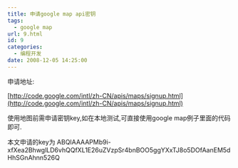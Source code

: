 ```yaml
---
title: 申请google map api密钥
tags:
  - google map
url: 9.html
id: 9
categories:
  - 编程开发
date: 2008-12-05 14:25:00
---
```


申请地址:  

[http://code.google.com/intl/zh-CN/apis/maps/signup.html](http://code.google.com/intl/zh-CN/apis/maps/signup.html)  

使用地图前需申请密钥key,如在本地测试,可直接使用google map例子里面的代码即可.  

本文申请的key为 ABQIAAAAPMb9i-xfXea2BhwglLD6vhQQfXL1E26uZVzpSr4bnBOO5ggYXxTJ8o5DOfAanEM5dHhSGnAhnn526Q